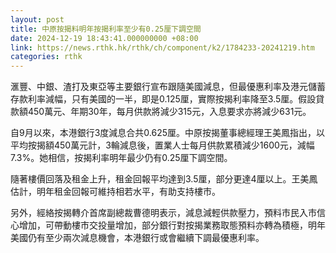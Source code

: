 ```yaml
---
layout: post
title: 中原按揭料明年按揭利率至少有0.25厘下調空間
date: 2024-12-19 18:43:41.000000000 +08:00
link: https://news.rthk.hk/rthk/ch/component/k2/1784233-20241219.htm
categories: rthk
---
```


滙豐、中銀、渣打及東亞等主要銀行宣布跟隨美國減息，但最優惠利率及港元儲蓄存款利率減幅，只有美國的一半，即是0.125厘，實際按揭利率降至3.5厘。假設貸款額450萬元、年期30年，每月供款將減少315元，入息要求亦將減少631元。

自9月以來，本港銀行3度減息合共0.625厘。中原按揭董事總經理王美鳳指出，以平均按揭額450萬元計，3輪減息後，置業人士每月供款累積減少1600元，減幅7.3%。她相信，按揭利率明年最少仍有0.25厘下調空間。

隨著樓價回落及租金上升，租金回報平均達到3.5厘，部分更達4厘以上。王美鳳估計，明年租金回報可維持相若水平，有助支持樓市。

另外，經絡按揭轉介首席副總裁曹德明表示，減息減輕供款壓力，預料市民入市信心增加，可帶動樓市交投量增加，部分銀行對按揭業務取態預料亦轉為積極，明年美國仍有至少兩次減息機會，本港銀行或會繼續下調最優惠利率。
